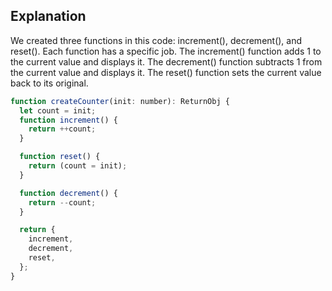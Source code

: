 ## Explanation

We created three functions in this code: increment(), decrement(), and reset(). Each function has a specific job. The increment() function adds 1 to the current value and displays it. The decrement() function subtracts 1 from the current value and displays it. The reset() function sets the current value back to its original.


```js
function createCounter(init: number): ReturnObj {
  let count = init;
  function increment() {
    return ++count;
  }

  function reset() {
    return (count = init);
  }

  function decrement() {
    return --count;
  }

  return {
    increment,
    decrement,
    reset,
  };
}
```